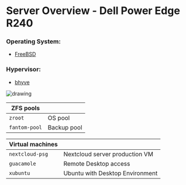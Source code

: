 # Server Overview - Dell Power Edge R240

### Operating System: 
- [FreeBSD](https://www.freebsd.org/)

### Hypervisor: 
- [bhyve](https://bhyve.org/)


![drawing](/images/server-overview.png)



| ZFS pools |  |
|  --  |  --  | 
| `zroot` | OS pool |
| `fantom-pool`  | Backup pool |



| Virtual machines  |   |
|  --  |  --  |
| `nextcloud-psg` | Nextcloud server production VM |
| `guacamole`  | Remote Desktop access |
| `xubuntu`  |  Ubuntu with Desktop Environment |


